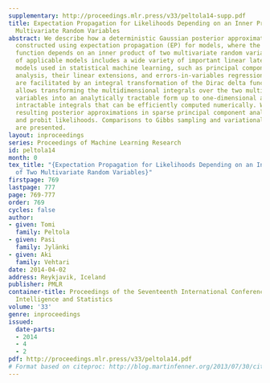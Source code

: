 ```yaml
---
supplementary: http://proceedings.mlr.press/v33/peltola14-supp.pdf
title: Expectation Propagation for Likelihoods Depending on an Inner Product of Two
  Multivariate Random Variables
abstract: We describe how a deterministic Gaussian posterior approximation can be
  constructed using expectation propagation (EP) for models, where the likelihood
  function depends on an inner product of two multivariate random variables. The family
  of applicable models includes a wide variety of important linear latent variable
  models used in statistical machine learning, such as principal component and factor
  analysis, their linear extensions, and errors-in-variables regression. The EP computations
  are facilitated by an integral transformation of the Dirac delta function, which
  allows transforming the multidimensional integrals over the two multivariate random
  variables into an analytically tractable form up to one-dimensional analytically
  intractable integrals that can be efficiently computed numerically. We study the
  resulting posterior approximations in sparse principal component analysis with Gaussian
  and probit likelihoods. Comparisons to Gibbs sampling and variational inference
  are presented.
layout: inproceedings
series: Proceedings of Machine Learning Research
id: peltola14
month: 0
tex_title: "{Expectation Propagation for Likelihoods Depending on an Inner Product
  of Two Multivariate Random Variables}"
firstpage: 769
lastpage: 777
page: 769-777
order: 769
cycles: false
author:
- given: Tomi
  family: Peltola
- given: Pasi
  family: Jylänki
- given: Aki
  family: Vehtari
date: 2014-04-02
address: Reykjavik, Iceland
publisher: PMLR
container-title: Proceedings of the Seventeenth International Conference on Artificial
  Intelligence and Statistics
volume: '33'
genre: inproceedings
issued:
  date-parts:
  - 2014
  - 4
  - 2
pdf: http://proceedings.mlr.press/v33/peltola14.pdf
# Format based on citeproc: http://blog.martinfenner.org/2013/07/30/citeproc-yaml-for-bibliographies/
---
```


